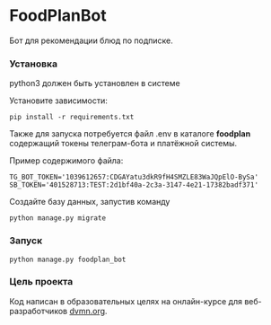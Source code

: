 # FoodPlanBot
Бот для рекомендации блюд по подписке.

### Установка

python3 должен быть установлен в системе

Установите зависимости:

```
pip install -r requirements.txt
```
Также для запуска потребуется файл .env в каталоге **foodplan** содержащий токены телеграм-бота и платёжной системы.

Пример содержимого файла:

```
TG_BOT_TOKEN='1039612657:CDGAYatu3dkR9fH4SMZLE83WaJQpElO-BySa'
SB_TOKEN='401528713:TEST:2d1bf40a-2c3a-3147-4e21-17382badf371'
```
Создайте базу данных, запустив команду
```
python manage.py migrate
```

### Запуск
```
python manage.py foodplan_bot
```

### Цель проекта

Код написан в образовательных целях на онлайн-курсе для веб-разработчиков [dvmn.org](https://dvmn.org/).
